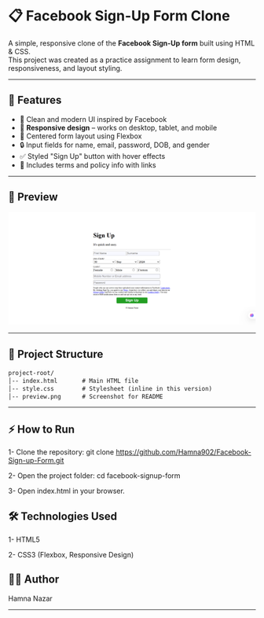 # 📋 Facebook Sign-Up Form Clone

A simple, responsive clone of the **Facebook Sign-Up form** built using HTML & CSS.  
This project was created as a practice assignment to learn form design, responsiveness, and layout styling.

---

## 🌟 Features

- 🎨 Clean and modern UI inspired by Facebook  
- 📱 **Responsive design** – works on desktop, tablet, and mobile  
- 📍 Centered form layout using Flexbox  
- 🔒 Input fields for name, email, password, DOB, and gender  
- ✅ Styled "Sign Up" button with hover effects  
- 📑 Includes terms and policy info with links  

---

## 📸 Preview

![Form Preview](preview.png)

---

## 📂 Project Structure

```text
project-root/
│-- index.html       # Main HTML file  
│-- style.css        # Stylesheet (inline in this version)   
│-- preview.png      # Screenshot for README  
```
---

## ⚡ How to Run

1- Clone the repository:
git clone https://github.com/Hamna902/Facebook-Sign-up-Form.git

2- Open the project folder:
cd facebook-signup-form

3- Open index.html in your browser.

## 🛠️ Technologies Used

1- HTML5

2- CSS3 (Flexbox, Responsive Design)

## 👩‍💻 Author

Hamna Nazar

---
